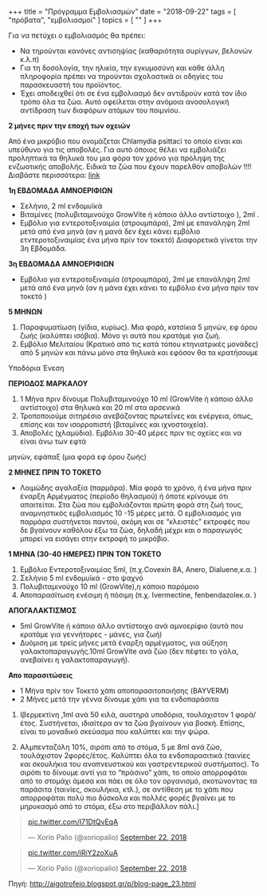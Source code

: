 +++
title = "Πρόγραμμα Εμβολιασμών"
date = "2018-09-22"
tags = [ "πρόβατα", "εμβολιασμοί" ]
topics = [ "" ]
+++

Για να πετύχει ο εμβολιασμός θα πρέπει:

-   Να τηρούνται κανόνες αντισηψίας (καθαριότητα συρίγγων, βελονών κ.λ.π)
-   Για τη δοσολογία, την ηλικία, την εγκυμοσύνη και κάθε άλλη πληροφορία πρέπει να τηρούνται σχολαστικά οι οδηγίες του παρασκευαστή του προϊόντος.
-   Έχει αποδειχθεί ότι σε ένα εμβολιασμό δεν αντιδρούν κατά τον ίδιο τρόπο όλα τα ζώα. Αυτό οφείλεται στην ανόμοια ανοσολογική αντίδραση των διαφόρων ατόμων του ποιμνίου.

**2 μήνες πριν την εποχή των οχειών**

Από ένα μικρόβιο που ονομάζεται Chlamydia psittaci το οποίο είναι και υπεύθυνο για τις αποβολές. Για αυτό όποιος θέλει να εμβολιάζει προληπτικά τα θηλυκά του μια φόρα τον χρόνο για πρόληψη της ενζωοτικής αποβολής. Ειδικά τα ζώα που έχουν παρελθόν αποβολών !!!! Διαβάστε περισσότερα: [link](http://mikrifarma.webnode.gr/%CF%80%CF%81%CE%BF%CE%B2%CE%B1%CF%84%CE%BF/%CE%B1%CF%80%CE%BF%CE%B2%CE%BF%CE%BB%CE%B5%CF%83-%CF%83%CF%84%CE%B1-%CE%B6%CF%89%CE%B1/)

**1η ΕΒΔΟΜΑΔΑ ΑΜΝΟΕΡΙΦΙΩΝ**

-   Σελήνιο, 2 ml ενδομυϊκά
-   Βιταμίνες (πολυβιταμινούχο GrowVite ή κάποιο άλλο αντίστοιχο ), 2ml .
-   Εμβόλιο για εντεροτοξιναιμία (στρουμπάρα), 2ml με επανάληψη 2ml μετά από ένα μηνά (αν η μανά δεν έχει κάνει εμβόλιο ετντεροτοξιναιμίας ένα μήνα πρίν τον τοκετό) Διαφορετικά γίνεται την 3η Εβδομάδα.

**3η ΕΒΔΟΜΑΔΑ ΑΜΝΟΕΡΙΦΙΩΝ**

-   Εμβόλιο για εντεροτοξιναιμία (στρουμπάρα), 2ml με επανάληψη 2ml μετά από ένα μηνά (αν η μάνα έχει κάνει το εμβόλιο ένα μήνα πρίν τον τοκετό )

**5 ΜΗΝΩΝ**

1.  Παραφυματίωση (γίδια, κυρίως). Μια φορά, κατσίκια 5 μηνών, εφ όρου ζωής (καλύπτει ισόβια). Μόνο γι αυτά που κρατάμε για ζωή.
2.  Εμβόλιο Μελιταίου (Κρατικό από τις κατά τόπου κτηνιατρικές μονάδες) από 5 μηνών και πάνω μόνο στα θηλυκά και εφόσον θα τα κρατήσουμε

Υποδόρια Ένεση

**ΠΕΡΙΟΔΟΣ ΜΑΡΚΑΛΟΥ**

1.  1 Μήνα πριν δίνουμε Πολυβιταμινούχο 10 ml (GrowVite ή κάποιο άλλο αντίστοιχο) στα θηλυκά και 20 ml στα αρσενικά
2.  Τροποποιούμε σιτηρέσιο ανεβάζοντας πρωτεΐνες και ενέργεια, όπως, επίσης και τον ισορροπιστή (βιταμίνες και ιχνοστοιχεία).
3.  Αποβολές (χλαμύδια). Εμβόλιο 30-40 μέρες πριν τις οχείες και να είναι άνω των εφτά

μηνών, εφάπαξ (μια φορά εφ όρου ζωής)

**2 ΜΗΝΕΣ ΠΡΙΝ ΤΟ ΤΟΚΕΤΟ**

-   Λοιμώδης αγαλαξία (παρμάρα). Μία φορά το χρόνο, ή ένα μήνα πριν έναρξη Αρμέγματος (περίοδο θηλασμού) ή όποτε κρίνουμε ότι απαιτείται. Στα ζώα που εμβολιάζονται πρώτη φορά στη ζωή τους, αναμνηστικός εμβολιασμός 10 -15 μέρες μετά. Ο εμβολιασμός για παρμάρα συστήνεται παντού, ακόμη και σε “κλειστές” εκτροφές που δε βγαίνουν καθόλου έξω τα ζώα, δηλαδή μέχρι και ο παραγωγός μπορεί να εισάγει στην εκτροφή το μικρόβιο.

**1 ΜΗΝΑ (30-40 ΗΜΕΡΕΣ) ΠΡΙΝ ΤΟΝ ΤΟΚΕΤΟ**

1.  Εμβόλιο Εντεροτοξιναιμίας 5ml, (π.χ.Covexin 8A, Anero, Dialuene,κ.α. )
2.  Σελήνιο 5 ml ενδομυϊκά - στο ψαχνό
3.  Πολυβιταμινούχο 10 ml (GrowVite),η κάποιο παρόμοιο
4.  Αποπαρασίτωση ενέσιμη ή πόσιμη (π.χ. Ivermectine, fenbendazoleκ.α. )

**ΑΠΟΓΑΛΑΚΤΙΣΜΟΣ**

-   5ml GrowVite ή κάποιο άλλο αντίστοιχο ανά αμνοερίφιο (αυτά που κρατάμε για γεννήτορες - μάνες, για ζωή)
-   Δυόμιση με τρείς μήνες μετά έναρξη αρμέγματος, για αύξηση γαλακτοπαραγωγής.10ml GrowVite ανά ζώο (δεν πέφτει το γάλα, ανεβαίνει η γαλακτοπαραγωγή).

**Απο παρασιτώσεις**

-   1 Μήνα πρίν τον Τοκετό χάπι αποπαρασιτοποιήσης (BAYVERM)
-   2 Μήνες μετά την γέννα δίνουμε χάπι για τα ενδοπαράσιτα

1.  Ιβερμεκτίνη ,1ml ανά 50 κιλά, αυστηρά υποδόρια, τουλάχιστον 1 φορά/έτος. Συστήνεται, ιδιαίτερα αν τα ζώα βγαίνουν για βοσκή. Επίσης, είναι το μοναδικό σκεύασμα που καλύπτει και την ψώρα.

2.  Aλμπενταζόλη 10%, σιρόπι από το στόμα, 5 με 8ml ανά ζώο, τουλάχιστον 2φορές/έτος. Καλύπτει όλα τα ενδοπαρασιτικά (ταινίες και σκουλήκια του αναπνευστικού και γαστρεντερικού συστήματος). Το σιρόπι το δίνουμε αντί για το “πράσινο” χάπι, το οποίο απορροφάται από το στομάχι άμεσα και πάει σε όλο τον οργανισμό, σκοτώνοντας τα παράσιτα (ταινίες, σκουλήκια, κτλ.), σε αντίθεση με το χάπι που απορροφάται πολύ πιο δύσκολα και πολλές φορές βγαίνει με το μηρυκασμό από το στόμα, έξω στο περιβάλλον πάλι.]

<blockquote class="twitter-tweet" data-lang="en"><p lang="und" dir="ltr"><a href="https://t.co/I71DtQvEqA">pic.twitter.com/I71DtQvEqA</a></p>&mdash; Xorio Palio (@xoriopalio) <a href="https://twitter.com/xoriopalio/status/1043473978457841664?ref_src=twsrc%5Etfw">September 22, 2018</a></blockquote>
<script async src="https://platform.twitter.com/widgets.js" charset="utf-8"></script>

<blockquote class="twitter-tweet" data-lang="en"><p lang="und" dir="ltr"><a href="https://t.co/iRiY2zoXuA">pic.twitter.com/iRiY2zoXuA</a></p>&mdash; Xorio Palio (@xoriopalio) <a href="https://twitter.com/xoriopalio/status/1043473943359836160?ref_src=twsrc%5Etfw">September 22, 2018</a></blockquote>
<script async src="https://platform.twitter.com/widgets.js" charset="utf-8"></script>

Πηγή: <http://aigotrofeio.blogspot.gr/p/blog-page_23.html>
